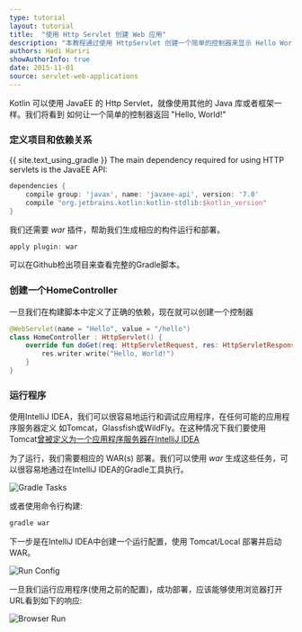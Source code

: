 ```yaml
---
type: tutorial
layout: tutorial
title:  "使用 Http Servlet 创建 Web 应用"
description: "本教程通过使用 HttpServlet 创建一个简单的控制器来显示 Hello World。"
authors: Hadi Hariri
showAuthorInfo: true
date: 2015-11-01
source: servlet-web-applications
---
```

Kotlin 可以使用 JavaEE 的 Http Servlet，就像使用其他的 Java 库或者框架一样。我们将看到
如何让一个简单的控制器返回 "Hello, World!"

### 定义项目和依赖关系
{{ site.text_using_gradle }}
The main dependency required for using HTTP servlets is the JavaEE API:

``` groovy
dependencies {
    compile group: 'javax', name: 'javaee-api', version: '7.0'
    compile "org.jetbrains.kotlin:kotlin-stdlib:$kotlin_version"
}
```

我们还需要 *war* 插件，帮助我们生成相应的构件运行和部署。

``` groovy
apply plugin: war
```

可以在Github检出项目来查看完整的Gradle脚本。

### 创建一个HomeController

一旦我们在构建脚本中定义了正确的依赖，现在就可以创建一个控制器

``` kotlin
@WebServlet(name = "Hello", value = "/hello")
class HomeController : HttpServlet() {
    override fun doGet(req: HttpServletRequest, res: HttpServletResponse) {
        res.writer.write("Hello, World!")
    }
}
```

### 运行程序

使用IntelliJ IDEA，我们可以很容易地运行和调试应用程序，在任何可能的应用程序服务器定义 如Tomcat，Glassfish或WildFly。在这种情况下我们要使用Tomcat[曾被定义为一个应用程序服务器在IntelliJ IDEA](http://www.jetbrains.com/idea/webhelp/defining-application-servers-in-intellij-idea.html)

为了运行，我们需要相应的 WAR(s) 部署。我们可以使用 *war* 生成这些任务，可以很容易地通过在IntelliJ IDEA的Gradle工具执行。

![Gradle Tasks](http://kotlinlang.org/assets/images/tutorials/httpservlets/gradle-tasks.png)

或者使用命令行构建:

```sh
gradle war
```

下一步是在IntelliJ IDEA中创建一个运行配置，使用 Tomcat/Local 部署并启动 WAR。

![Run Config](http://kotlinlang.org/assets/images/tutorials/httpservlets/tomcat-config.png)

一旦我们运行应用程序(使用之前的配置)，成功部署，应该能够使用浏览器打开URL看到如下的响应:

![Browser Run](http://kotlinlang.org/assets/images/tutorials/httpservlets/browser.png)






